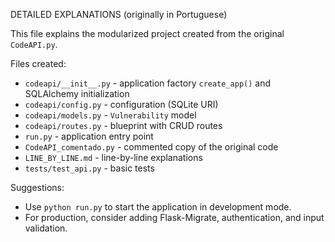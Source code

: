 DETAILED EXPLANATIONS (originally in Portuguese)

This file explains the modularized project created from the original `CodeAPI.py`.

Files created:

- `codeapi/__init__.py` - application factory `create_app()` and SQLAlchemy initialization
- `codeapi/config.py` - configuration (SQLite URI)
- `codeapi/models.py` - `Vulnerability` model
- `codeapi/routes.py` - blueprint with CRUD routes
- `run.py` - application entry point
- `CodeAPI_comentado.py` - commented copy of the original code
- `LINE_BY_LINE.md` - line-by-line explanations
- `tests/test_api.py` - basic tests

Suggestions:
- Use `python run.py` to start the application in development mode.
- For production, consider adding Flask-Migrate, authentication, and input validation.
